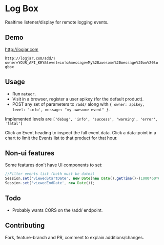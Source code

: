 # Log Box

Realtime listener/display for remote logging events.

## Demo

http://logjar.com

`http://logjar.com/add/?owner=YOUR_API_KEY&level=info&message=My%20awesome%20message%20on%20logbox`

## Usage

* Run `meteor`.
* Visit in a browser, register a user apikey (for the default product).
* POST any set of parameters to `/add/` along with `{ owner: apikey, level: 'info', message: "my awesome event" }`.

Implemented levels are `['debug', 'info', 'success', 'warning', 'error', 'fatal']`

Click an Event heading to inspect the full event data. Click a data-point in a chart to limit the Events list to that product for that hour.

## Non-ui features

Some features don't have UI components to set:

```javascript
//Filter events list (both must be dates)
Session.set('viewedStartDate', new Date(new Date().getTime()-(1000*60*60*1 /*an hour*/)));
Session.set('viewedEndDate', new Date());
```

## Todo

* Probably wants CORS on the /add/ endpoint.

## Contributing

Fork, feature-branch and PR, comment to explain additions/changes.
